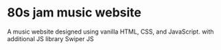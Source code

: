 # 80s jam music website
 A music website designed using vanilla HTML, CSS, and JavaScript. with additional JS library Swiper JS
